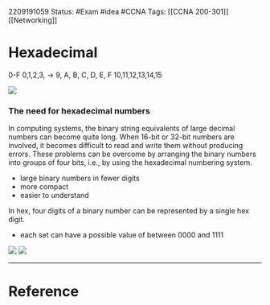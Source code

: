 2209191059
	Status: #Exam #idea #CCNA 
		Tags: [[CCNA 200-301]] [[Networking]]

# Hexadecimal
0-F
0,1,2,3, -> 9, A, B,  C,  D,  E,  F
                    10,11,12,13,14,15

<img src ="https://i.gyazo.com/79344e46bdbfb1b3e0c51b68933c7832.png">

 
### The need for hexadecimal numbers

In computing systems, the binary string equivalents of large decimal numbers can become quite long. When 16-bit or 32-bit numbers are involved, it becomes difficult to read and write them without producing errors. These problems can be overcome by arranging the binary numbers into groups of four bits, i.e., by using the hexadecimal numbering system.

- large binary numbers in fewer digits
- more compact
- easier to understand                            

In hex, four digits of a binary number can be represented by a single hex digit.

- each set can have a possible value of between 0000 and 1111

<img src="https://i.gyazo.com/ee790b7a39ba551c5f8f722395fbca2e.png">

<img src = "https://i.gyazo.com/33bd29205aefa1d2e4990b431a6b8da8.png">







---
# Reference